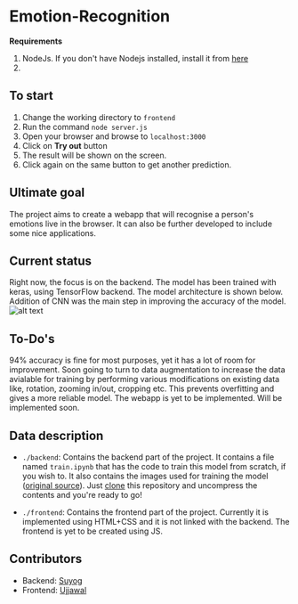 # Emotion-Recognition

**Requirements**
1. NodeJs. If you don't have Nodejs installed, install it from [here](https://nodejs.org/)
2. 

## To start 
1. Change the working directory to `frontend`
2. Run the command `node server.js`
3. Open your browser and browse to `localhost:3000`
4. Click on **Try out** button
5. The result will be shown on the screen.
6. Click again on the same button to get another prediction.
 



## Ultimate goal
The project aims to create a webapp that will recognise a person's emotions live in the browser. It can also be further developed to include some nice applications.
## Current status
Right now, the focus is on the backend. The model has been trained with keras, using TensorFlow backend. The model architecture is shown below. Addition of CNN was the main step in improving the accuracy of the model.
![alt text](https://github.com/IAmSuyogJadhav/Emotion-Recognition/blob/master/network.png)

## To-Do's
94% accuracy is fine for most purposes, yet it has a lot of room for improvement. Soon going to turn to data augmentation to increase the data avialable for training by performing various modifications on existing data like, rotation, zooming in/out, cropping etc. This prevents overfitting and gives a more reliable model.
The webapp is yet to be implemented. Will be implemented soon.

## Data description
* ```./backend```: Contains the backend part of the project. It contains a file named ```train.ipynb``` that has the code to train this model from scratch, if you wish to. It also contains the images used for training the model ([original source](https://github.com/muxspace/facial_expressions)). Just [clone](https://codeload.github.com/IAmSuyogJadhav/Emotion-Recognition/zip/master) this repository and uncompress the contents and you're ready to go!

* ```./frontend```: Contains the frontend part of the project. Currently it is implemented using HTML+CSS and it is not linked with the backend. The frontend is yet to be created using JS.

## Contributors
* Backend: [Suyog](https://github.com/IAmSuyogJadhav/)
* Frontend: [Ujjawal](https://github.com/ujjawaljaiswal2017)

